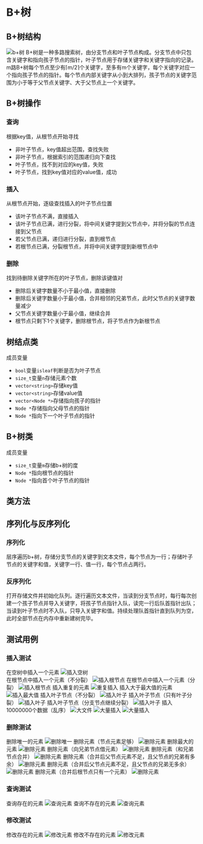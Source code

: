 # B+树

## B+树结构

![b+树](img\B+树结构.png)
B+树是一种多路搜索树，由分支节点和叶子节点构成。分支节点中只包含关键字和指向孩子节点的指针，叶子节点用于存储关键字和关键字指向的记录。m路B+树每个节点至少有⌈m/2⌉个关键字，至多有m个关键字，每个关键字对应一个指向孩子节点的指针。每个节点内部关键字从小到大排列，孩子节点的关键字范围为小于等于父节点关键字、大于父节点上一个关键字。

## B+树操作

### 查询

根据key值，从根节点开始寻找

* 非叶子节点，key值超出范围，查找失败
* 非叶子节点，根据索引的范围递归向下查找
* 叶子节点，找不到对应的key值，失败
* 叶子节点，找到key值对应的value值，成功

### 插入

从根节点开始，逐级查找插入的叶子节点位置

* 该叶子节点不满，直接插入
* 该叶子节点已满，进行分裂，将中间关键字提到父节点中，并将分裂的节点连接到父节点
* 若父节点已满，递归进行分裂，直到根节点
* 若根节点已满，分裂根节点，并将中间关键字提到新根节点中

### 删除

找到待删除关键字所在的叶子节点，删除该键值对

* 删除后关键字数量不小于最小值，直接删除
* 删除后关键字数量小于最小值，合并相邻的兄弟节点，此时父节点的关键字数量减少
* 父节点关键字数量小于最小值，继续合并
* 根节点只剩下1个关键字，删除根节点，将子节点作为新根节点

## 树结点类

成员变量  

* `bool`变量`isleaf`判断是否为叶子节点
* `size_t`变量`n`存储元素个数
* `vector<string>`存储key值
* `vector<string>`存储value值
* `vector<Node *>`存储指向孩子的指针
* `Node *`存储指向父母节点的指针
* `Node *`指向下一个叶子节点的指针

## B+树类

成员变量

* `size_t`变量`m`存储b+树的度
* `Node *`指向根节点的指针
* `Node *`指向首个叶子节点的指针

## 类方法

## 序列化与反序列化

### 序列化

层序遍历b+树，存储分支节点的关键字到文本文件，每个节点为一行；存储叶子节点的关键字和值，关键字一行、值一行，每个节点占两行。

### 反序列化

打开存储文件并初始化队列。逐行遍历文本文件，当读到分支节点时，每行每次创建一个孩子节点并导入关键字，将孩子节点指针入队，读完一行后队首指针出队；当读到叶子节点时不入队，只导入关键字和值。持续处理队首指针直到队列为空，此时全部节点在内存中重新建树完毕。

## 测试用例

### 插入测试

在空树中插入一个元素
![插入空树](img\插入空树.png)  
在根节点中插入一个元素（不分裂）
![插入根节点](img\插入根节点1.png)
在根节点中插入一个元素（分裂）
![插入根节点](img\插入根节点2.png)
插入重复的元素
![重复插入](img\重复插入.png)
插入大于最大值的元素
![插入最大值](img\插入最大值.png)
插入叶子节点（不分裂）
![插入叶子](img\插入叶子.png)
插入叶子节点（只有叶子分裂）
![插入叶子](img\插入叶子2.png)
插入叶子节点（分支节点继续分裂）
![插入叶子](img\插入叶子3.png)
插入10000000个数据（乱序）
![大文件](img\大文件.png)
![大量插入](img\大量插入.png)
![大量插入](img\大量插入2.png)

### 删除测试

删除唯一的元素
![删除唯一](img\删除唯一.png)
删除元素（节点元素足够）
![删除元素](img\删除元素.png)
删除最大的元素
![删除元素](img\删除元素1.png)
删除元素（向兄弟节点借元素）
![删除元素](img\删除元素2.png)
删除元素（和兄弟节点合并）
![删除元素](img\删除元素3.png)
删除元素（合并后父节点元素不足，且父节点的兄弟有多余）
![删除元素](img\删除元素4.png)
删除元素（合并后父节点元素不足，且父节点的兄弟无多余）
![删除元素](img\删除元素5.png)
删除元素（合并后根节点只有一个元素）
![删除元素](img\删除元素6.png)

### 查询测试

查询存在的元素
![查询元素](img\查询.png)
查询不存在的元素
![查询元素](img\查询2.png)

### 修改测试

修改存在的元素
![修改元素](img\修改.png)
修改不存在的元素
![修改元素](img\修改2.png)
